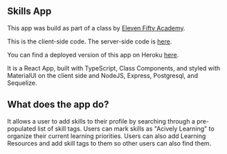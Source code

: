 ## Skills App

This app was build as part of a class by [Eleven Fifty Academy](https://elevenfifty.org).

This is the client-side code. The server-side code is [here](https://github.com/nickbirch/red-badge-skill-app-server).

You can find a deployed version of this app on Heroku [here](https://red-badge-skill-app.herokuapp.com/).

It is a React App, built with TypeScript, Class Components, and styled with MaterialUI on the client side and NodeJS, Express, Postgresql, and Sequelize.

## What does the app do?

It allows a user to add skills to their profile by searching through a pre-populated list of skill tags. Users can mark skills as "Acively Learning" to organize their current learning priorities. Users can also add Learning Resources and add skill tags to them so other users can also find them.
